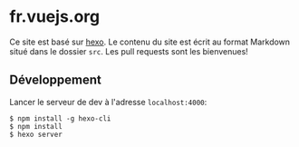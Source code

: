 # fr.vuejs.org

Ce site est basé sur [hexo](http://hexo.io/). Le contenu du site est écrit au format Markdown situé dans le dossier `src`. Les pull requests sont les bienvenues!

## Développement

Lancer le serveur de dev à l'adresse `localhost:4000`:

```
$ npm install -g hexo-cli
$ npm install
$ hexo server
```
